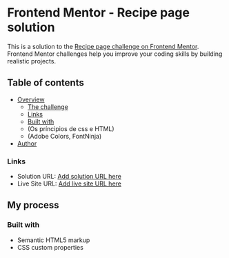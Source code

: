 # Frontend Mentor - Recipe page solution

This is a solution to the [Recipe page challenge on Frontend Mentor](https://www.frontendmentor.io/challenges/recipe-page-KiTsR8QQKm). Frontend Mentor challenges help you improve your coding skills by building realistic projects. 

## Table of contents

- [Overview](FrontEnd-Mentor-Challenge)
  - [The challenge](Recipe-Page)
  - [Links](https://github.com/Lucasss-dev)
  - [Built with](HTML-CSS)
  - (Os príncipios de css e HTML)
  - (Adobe Colors, FontNinja)
- [Author](LucasDev-)


### Links

- Solution URL: [Add solution URL here](https://your-solution-url.com)
- Live Site URL: [Add live site URL here](https://lucasss-dev.github.io/site-de-receitas/)

## My process

### Built with

- Semantic HTML5 markup
- CSS custom properties

